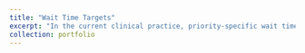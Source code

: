 ```yaml
---
title: "Wait Time Targets"
excerpt: "In the current clinical practice, priority-specific wait time targets are typically determined by the consensus of medical specialists and healthcare administrators. The problem with this rationale is that it does not consider the efficient use of clinical resources and the patient volume associated with each class. The method presented here utilizes predictive, prescriptive and descriptive analytics. More specifically, simulation, deep neural network, regression, and inverse optimization approacheds are used. Click here for the [Github](https://github.com/vbabashov/wait-time-targets) repository."
collection: portfolio
---
```


